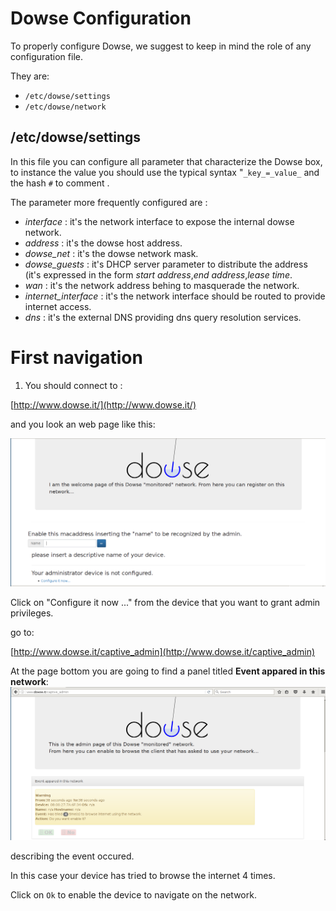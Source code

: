 # Dowse Configuration

To properly configure Dowse, we suggest to keep in mind the role of any configuration file.

They are:
* `/etc/dowse/settings`
* `/etc/dowse/network`

## /etc/dowse/settings

In this file you can configure all parameter that characterize the Dowse box, to instance the value you should use the typical syntax "`_key_=_value_` and the hash `#` to comment .

The parameter more frequently configured are :
- _interface_ : it's the network interface to expose the internal dowse network.
- _address_ : it's the dowse host address.
- *dowse_net* : it's the dowse network mask.
- *dowse_guests* : it's DHCP server parameter to distribute the address (it's expressed in the form _start address_,_end address_,_lease time_.
- _wan_ : it's the network address behing to masquerade the network.
- *internet_interface* : it's the network interface should be routed to provide internet access.
- _dns_ : it's the external DNS providing dns query resolution services.

# First navigation

1) You should connect to :

[http://www.dowse.it/](http://www.dowse.it/)

and you look an web page like this:

![](img/01.png)

Click on "Configure it now ..." from the device that you want to grant admin privileges.

go to:

[http://www.dowse.it/captive_admin](http://www.dowse.it/captive_admin)

At the page bottom you are going to find a panel titled **Event appared in this network**:
![](img/02.png)

describing the event occured.

In this case your device has tried to browse the internet 4 times.

Click on `Ok` to enable the device to navigate on the network.